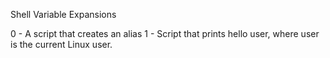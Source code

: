 Shell Variable Expansions

0 - A script that creates an alias
1 - Script that prints hello user, where user is the current Linux user.